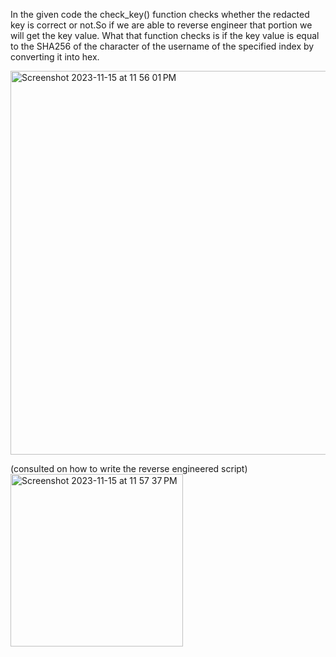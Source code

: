 In the given code the check_key() function checks whether the redacted key is correct or not.So if we are able to reverse engineer that portion we will get the key value. What that function checks is if the key value is equal to the SHA256 of the character of the username of the specified index by converting it into hex.


<img width="614" alt="Screenshot 2023-11-15 at 11 56 01 PM" src="https://github.com/nsjss1207/Crypto/assets/107710230/2eecab70-da15-4a6d-91d4-b5d5aa4fe522">

(consulted on how to write the reverse engineered script)
<img width="276" alt="Screenshot 2023-11-15 at 11 57 37 PM" src="https://github.com/nsjss1207/Crypto/assets/107710230/da19830e-5df6-4df9-9394-0e4a1faff5d1">
